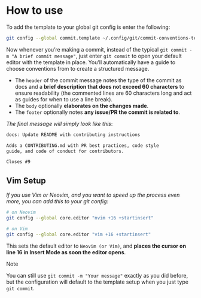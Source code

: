 # How to use

To add the template to your global git config is enter the following:

```sh
git config --global commit.template ~/.config/git/commit-conventions-template.txt
```

Now whenever you’re making a commit, instead of the typical `git commit -m "A brief commit message"`, just enter `git commit` to open your default editor with the template in place. You’ll automatically have a guide to choose conventions from to create a structured message.

- The `header` of the commit message notes the type of the commit as docs and a **brief description that does not exceed 60 characters** to ensure readability (the commented lines are 60 characters long and act as guides for when to use a line break).
- The `body` optionally **elaborates on the changes made**.
- The `footer` optionally notes **any issue/PR the commit is related to**.

_The final message will simply look like this_:

```diff
docs: Update README with contributing instructions

Adds a CONTRIBUTING.md with PR best practices, code style
guide, and code of conduct for contributors.

Closes #9
```

## Vim Setup

_If you use Vim or Neovim, and you want to speed up the process even more, you can add this to your git config:_

```sh
# on Neovim
git config --global core.editor "nvim +16 +startinsert"

# on Vim
git config --global core.editor "vim +16 +startinsert"
```

This sets the default editor to `Neovim (or Vim)`, and **places the cursor on line 16 in Insert Mode as soon the editor opens**.

> [!NOTE]
> You can still use `git commit -m "Your message"` exactly as you did before, but the configuration will default to the template setup when you just type `git commit`.
